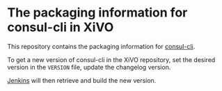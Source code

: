 # The packaging information for consul-cli in XiVO

This repository contains the packaging information for [consul-cli](https://github.com/CiscoCloud/consul-cli/).

To get a new version of consul-cli in the XiVO repository, set the desired
version in the `VERSION` file, update the changelog version.

[Jenkins](jenkins.xivo.io) will then retrieve and build the new version.
